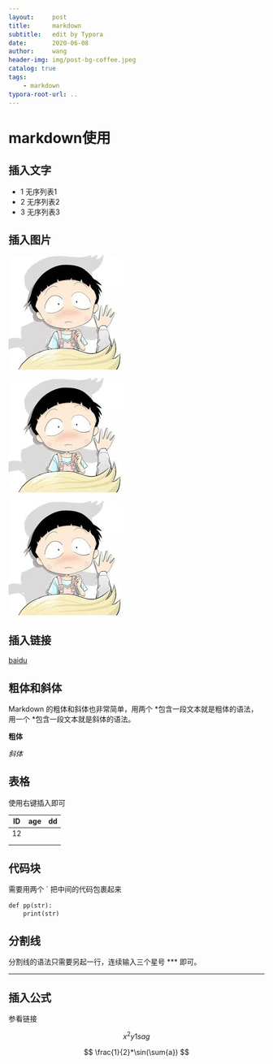 ```yaml
---
layout:     post
title:      markdown
subtitle:   edit by Typora
date:       2020-06-08
author:     wang
header-img: img/post-bg-coffee.jpeg
catalog: true
tags: 
    - markdown
typora-root-url: ..
---
```


# markdown使用

## 插入文字

* 1 无序列表1
* 2 无序列表2
* 3 无序列表3

## 插入图片

![r](/img/r.jpg)

![r](/_posts/img/2020-06-08-markdown使用/r.jpg)

![r](/img/2020-06-08-markdown使用/r.jpg)

## 插入链接

[baidu](http://baidu.com)

## 粗体和斜体

Markdown 的粗体和斜体也非常简单，用两个 *包含一段文本就是粗体的语法，用一个 *包含一段文本就是斜体的语法。

**粗体**

*斜体*

## 表格

使用右键插入即可

| ID   | age  | dd   |
| ---- | ---- | ---- |
| 12   |      |      |
|      |      |      |
|      |      |      |

## 代码块

需要用两个 ` 把中间的代码包裹起来

```
def pp(str):
	print(str)
```

## 分割线

分割线的语法只需要另起一行，连续输入三个星号 *** 即可。

***

## 插入公式

参看链接 

[typora数学公式]: https://blog.csdn.net/mingzhuo_126/article/details/82722455


$$
x^2
y1
sag
$$

$$
\frac{1}{2}*\sin(\sum{a})
$$


